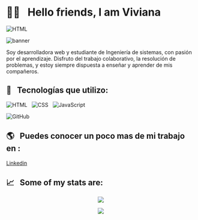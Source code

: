 # 👋🏻 &nbsp;&nbsp;Hello friends, I am Viviana



  <img src="https://img.shields.io/badge/HTML5-E34F26?style=for-the-badge&logo=html5&logoColor=white" alt="HTML" />&nbsp;&nbsp;
  
  <img src="https://user-images.png" alt="banner ">

Soy desarrolladora web y estudiante de Ingeniería de sistemas, con pasión por el aprendizaje.
Disfruto del trabajo colaborativo, la resolución de problemas, y estoy siempre dispuesta a enseñar y aprender de mis compañeros.

## 🎯 &nbsp;&nbsp;Tecnologías que utilizo:
<p align="center">

  <img src="https://img.shields.io/badge/HTML5-E34F26?style=for-the-badge&logo=html5&logoColor=white" alt="HTML" />&nbsp;&nbsp;
  <img src="https://img.shields.io/badge/CSS3-1572B6?style=for-the-badge&logo=css3&logoColor=white" alt="CSS" />&nbsp;&nbsp;
  <img src="https://img.shields.io/badge/JavaScript-323330?style=for-the-badge&logo=javascript&logoColor=F7DF1E" alt="JavaScript" />&nbsp;&nbsp;

  <img src="https://img.shields.io/badge/github%20-%23000.svg?&style=for-the-badge&logo=github&logoColor=white" alt="GitHub" />
</p>

## 🌎 &nbsp;&nbsp;Puedes conocer un poco mas de mi trabajo en :


 <a href="https://www.linkedin.com/in/viviana-andrea-ramirez-bustos-662102251/">Linkedin</a>



## 📈 &nbsp;&nbsp;Some of my stats are:
<p align="center">
  <img align="" src="https://github-readme-stats.vercel.app/api?username=javiersanchezc&theme=buefy&show_icons=true&hide=contribs" />
</p>
<p align="center">
  <img align="" src="https://visitor-badge.laobi.icu/badge?page_id=javiersanchezc.javiersanchezc" />
</p>

<!--
*javiersanchezc/javiersanchezc* is a ✨ special ✨ repository because its `README.md` (this file) appears on your GitHub profile.

Here are some ideas to get you started:

- 🔭 I’m currently working on ...
- 🌱 I’m currently learning ...
- 👯 I’m looking to collaborate on ...
- 🤔 I’m looking for help with ...
- 💬 Ask me about ...
- 📫 How to reach me: ...
- 😄 Pronouns: ...
- ⚡ Fun fact: ...
-->
